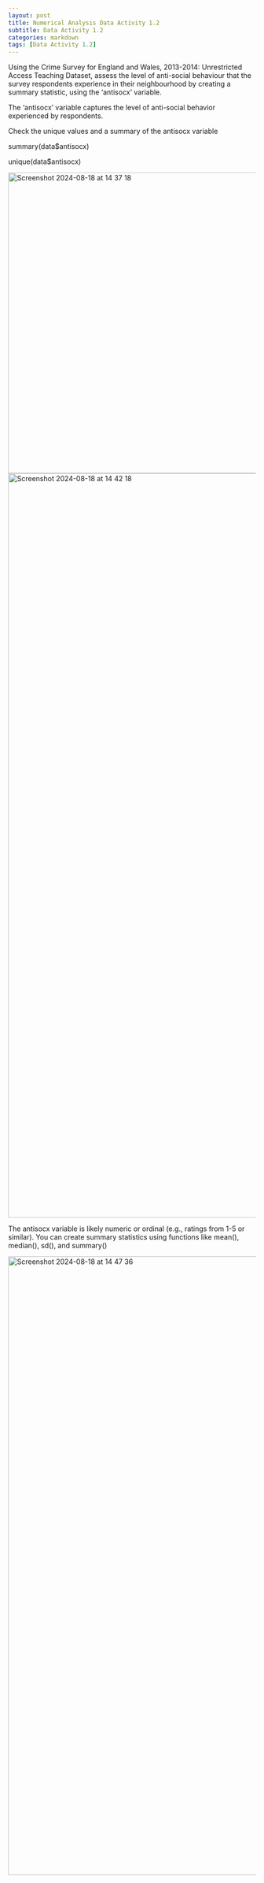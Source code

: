 ```yaml
---
layout: post
title: Numerical Analysis Data Activity 1.2
subtitle: Data Activity 1.2
categories: markdown
tags: [Data Activity 1.2]
---
```


Using the Crime Survey for England and Wales, 2013-2014: Unrestricted Access Teaching Dataset, assess the level of anti-social behaviour that the survey respondents experience in their neighbourhood by creating a summary statistic, using the ‘antisocx’ variable.

The ‘antisocx’ variable captures the level of anti-social behavior experienced by respondents.

Check the unique values and a summary of the antisocx variable

summary(data$antisocx)

unique(data$antisocx)

<img width="611" alt="Screenshot 2024-08-18 at 14 37 18" src="https://github.com/user-attachments/assets/f67f0408-4a1d-4479-bab3-fc3385352c30">


<img width="1512" alt="Screenshot 2024-08-18 at 14 42 18" src="https://github.com/user-attachments/assets/0a534864-63ed-42cf-833f-4870164f77d4">

The antisocx variable is likely numeric or ordinal (e.g., ratings from 1-5 or similar). You can create summary statistics using functions like mean(), median(), sd(), and summary()

<img width="1257" alt="Screenshot 2024-08-18 at 14 47 36" src="https://github.com/user-attachments/assets/a2ce2caf-ab0e-47b5-aba4-ef3c8ef31485">
